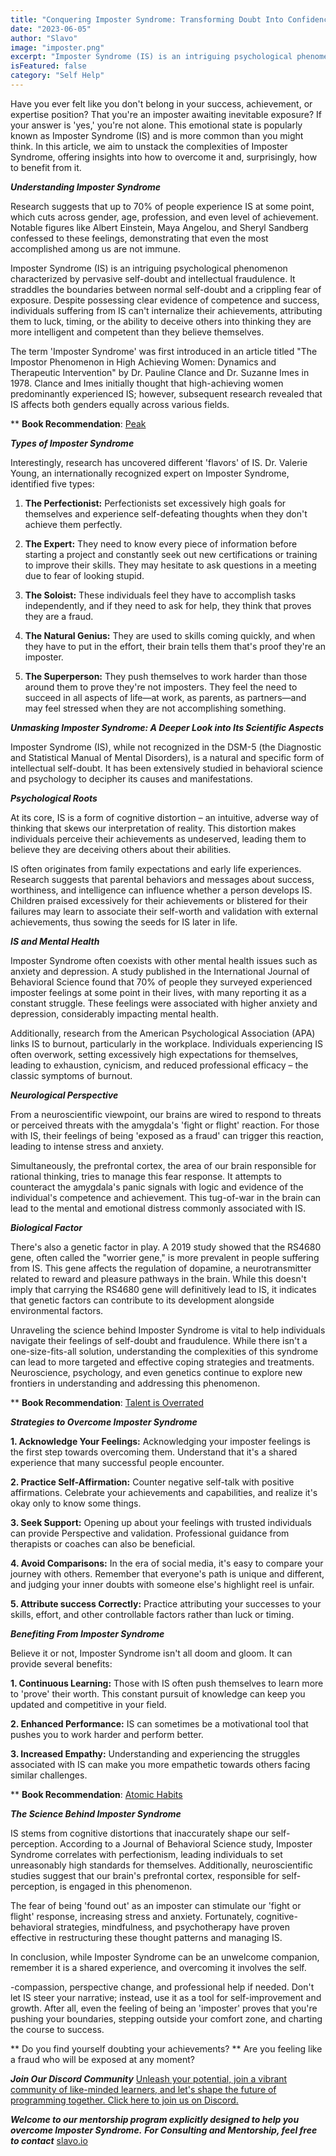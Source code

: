 ```yaml
---
title: "Conquering Imposter Syndrome: Transforming Doubt Into Confidence"
date: "2023-06-05"
author: "Slavo"
image: "imposter.png"
excerpt: "Imposter Syndrome (IS) is an intriguing psychological phenomenon characterized by pervasive self-doubt and intellectual fraudulence..."
isFeatured: false
category: "Self Help"
---
```


Have you ever felt like you don't belong in your success, achievement, or expertise position? That you're an imposter awaiting inevitable exposure? If your answer is 'yes,' you're not alone. This emotional state is popularly known as Imposter Syndrome (IS) and is more common than you might think. In this article, we aim to unstack the complexities of Imposter Syndrome, offering insights into how to overcome it and, surprisingly, how to benefit from it.

**_Understanding Imposter Syndrome_**

Research suggests that up to 70% of people experience IS at some point, which cuts across gender, age, profession, and even level of achievement. Notable figures like Albert Einstein, Maya Angelou, and Sheryl Sandberg confessed to these feelings, demonstrating that even the most accomplished among us are not immune.

Imposter Syndrome (IS) is an intriguing psychological phenomenon characterized by pervasive self-doubt and intellectual fraudulence. It straddles the boundaries between normal self-doubt and a crippling fear of exposure. Despite possessing clear evidence of competence and success, individuals suffering from IS can't internalize their achievements, attributing them to luck, timing, or the ability to deceive others into thinking they are more intelligent and competent than they believe themselves.

The term 'Imposter Syndrome' was first introduced in an article titled "The Impostor Phenomenon in High Achieving Women: Dynamics and Therapeutic Intervention" by Dr. Pauline Clance and Dr. Suzanne Imes in 1978. Clance and Imes initially thought that high-achieving women predominantly experienced IS; however, subsequent research revealed that IS affects both genders equally across various fields.

\*\* **Book Recommendation**: [Peak](https://amzn.to/45FLNhX)

**_Types of Imposter Syndrome_**

Interestingly, research has uncovered different 'flavors' of IS. Dr. Valerie Young, an internationally recognized expert on Imposter Syndrome, identified five types:

1. **The Perfectionist:** Perfectionists set excessively high goals for themselves and experience self-defeating thoughts when they don't achieve them perfectly.

2. **The Expert:** They need to know every piece of information before starting a project and constantly seek out new certifications or training to improve their skills. They may hesitate to ask questions in a meeting due to fear of looking stupid.

3. **The Soloist:** These individuals feel they have to accomplish tasks independently, and if they need to ask for help, they think that proves they are a fraud.

4. **The Natural Genius:** They are used to skills coming quickly, and when they have to put in the effort, their brain tells them that's proof they're an imposter.

5. **The Superperson:** They push themselves to work harder than those around them to prove they're not imposters. They feel the need to succeed in all aspects of life—at work, as parents, as partners—and may feel stressed when they are not accomplishing something.

**_Unmasking Imposter Syndrome: A Deeper Look into Its Scientific Aspects_**

Imposter Syndrome (IS), while not recognized in the DSM-5 (the Diagnostic and Statistical Manual of Mental Disorders), is a natural and specific form of intellectual self-doubt. It has been extensively studied in behavioral science and psychology to decipher its causes and manifestations.

**_Psychological Roots_**

At its core, IS is a form of cognitive distortion – an intuitive, adverse way of thinking that skews our interpretation of reality. This distortion makes individuals perceive their achievements as undeserved, leading them to believe they are deceiving others about their abilities.

IS often originates from family expectations and early life experiences. Research suggests that parental behaviors and messages about success, worthiness, and intelligence can influence whether a person develops IS. Children praised excessively for their achievements or blistered for their failures may learn to associate their self-worth and validation with external achievements, thus sowing the seeds for IS later in life.

**_IS and Mental Health_**

Imposter Syndrome often coexists with other mental health issues such as anxiety and depression. A study published in the International Journal of Behavioral Science found that 70% of people they surveyed experienced imposter feelings at some point in their lives, with many reporting it as a constant struggle. These feelings were associated with higher anxiety and depression, considerably impacting mental health.

Additionally, research from the American Psychological Association (APA) links IS to burnout, particularly in the workplace. Individuals experiencing IS often overwork, setting excessively high expectations for themselves, leading to exhaustion, cynicism, and reduced professional efficacy – the classic symptoms of burnout.

**_Neurological Perspective_**

From a neuroscientific viewpoint, our brains are wired to respond to threats or perceived threats with the amygdala's 'fight or flight' reaction. For those with IS, their feelings of being 'exposed as a fraud' can trigger this reaction, leading to intense stress and anxiety.

Simultaneously, the prefrontal cortex, the area of our brain responsible for rational thinking, tries to manage this fear response. It attempts to counteract the amygdala's panic signals with logic and evidence of the individual's competence and achievement. This tug-of-war in the brain can lead to the mental and emotional distress commonly associated with IS.

**_Biological Factor_**

There's also a genetic factor in play. A 2019 study showed that the RS4680 gene, often called the "worrier gene," is more prevalent in people suffering from IS. This gene affects the regulation of dopamine, a neurotransmitter related to reward and pleasure pathways in the brain. While this doesn't imply that carrying the RS4680 gene will definitively lead to IS, it indicates that genetic factors can contribute to its development alongside environmental factors.

Unraveling the science behind Imposter Syndrome is vital to help individuals navigate their feelings of self-doubt and fraudulence. While there isn't a one-size-fits-all solution, understanding the complexities of this syndrome can lead to more targeted and effective coping strategies and treatments. Neuroscience, psychology, and even genetics continue to explore new frontiers in understanding and addressing this phenomenon.

\*\* **Book Recommendation**: [Talent is Overrated](https://amzn.to/3oF9JkT)

**_Strategies to Overcome Imposter Syndrome_**

**1. Acknowledge Your Feelings:** Acknowledging your imposter feelings is the first step towards overcoming them. Understand that it's a shared experience that many successful people encounter.

**2. Practice Self-Affirmation:** Counter negative self-talk with positive affirmations. Celebrate your achievements and capabilities, and realize it's okay only to know some things.

**3. Seek Support:** Opening up about your feelings with trusted individuals can provide Perspective and validation. Professional guidance from therapists or coaches can also be beneficial.

**4. Avoid Comparisons:** In the era of social media, it's easy to compare your journey with others. Remember that everyone's path is unique and different, and judging your inner doubts with someone else's highlight reel is unfair.

**5. Attribute success Correctly:** Practice attributing your successes to your skills, effort, and other controllable factors rather than luck or timing.

**_Benefiting From Imposter Syndrome_**

Believe it or not, Imposter Syndrome isn't all doom and gloom. It can provide several benefits:

**1. Continuous Learning:** Those with IS often push themselves to learn more to 'prove' their worth. This constant pursuit of knowledge can keep you updated and competitive in your field.

**2. Enhanced Performance:** IS can sometimes be a motivational tool that pushes you to work harder and perform better.

**3. Increased Empathy:** Understanding and experiencing the struggles associated with IS can make you more empathetic towards others facing similar challenges.

\*\* **Book Recommendation**: [Atomic Habits](https://amzn.to/3WLcmy5)

**_The Science Behind Imposter Syndrome_**

IS stems from cognitive distortions that inaccurately shape our self-perception. According to a Journal of Behavioral Science study, Imposter Syndrome correlates with perfectionism, leading individuals to set unreasonably high standards for themselves. Additionally, neuroscientific studies suggest that our brain's prefrontal cortex, responsible for self-perception, is engaged in this phenomenon.

The fear of being 'found out' as an imposter can stimulate our 'fight or flight' response, increasing stress and anxiety. Fortunately, cognitive-behavioral strategies, mindfulness, and psychotherapy have proven effective in restructuring these thought patterns and managing IS.

In conclusion, while Imposter Syndrome can be an unwelcome companion, remember it is a shared experience, and overcoming it involves the self.

-compassion, perspective change, and professional help if needed. Don't let IS steer your narrative; instead, use it as a tool for self-improvement and growth. After all, even the feeling of being an 'imposter' proves that you're pushing your boundaries, stepping outside your comfort zone, and charting the course to success.

\*\* Do you find yourself doubting your achievements?
\*\* Are you feeling like a fraud who will be exposed at any moment?

**_Join Our Discord Community_** [Unleash your potential, join a vibrant community of like-minded learners, and let's shape the future of programming together. Click here to join us on Discord.](https://discord.gg/M7keEuaw)

**_Welcome to our mentorship program explicitly designed to help you overcome Imposter Syndrome._**
**_For Consulting and Mentorship, feel free to contact_** [slavo.io](/contact)
